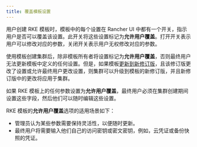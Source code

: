 ```yaml
---
title: 覆盖模板设置
---
```


用户创建 RKE 模板时，模板中的每个设置在 Rancher UI 中都有一个开关，指示用户是否可以覆盖该设置。此开关将这些设置标记为**允许用户覆盖**。打开开关表示用户可以修改对应的参数，关闭开关表示用户无权修改对应的参数。

使用模板创建集群后，除非模板所有者将设置标记为**允许用户覆盖**，否则最终用户无法更新模板中定义的任何设置。但是，如果模板[更新到新修订版](manage-rke1-templates.md)，且该修订版更改了设置或允许最终用户更改设置，则集群可以升级到模板的新修订版，并且新修订版中的更改将应用于集群。

如果 RKE 模板上的任何参数设置为**允许用户覆盖**，最终用户必须在集群创建期间设置这些字段，然后他们可以随时编辑这些设置。

RKE 模板的**允许用户覆盖**选项的适用场景如下：

- 管理员认为某些参数需要保持灵活性，以便随时更新。
- 最终用户将需要输入他们自己的访问密钥或密文密钥，例如，云凭证或备份快照的凭证。